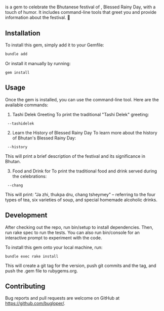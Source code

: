 #

is a gem to celebrate the Bhutanese festival of , Blessed Rainy Day, with a touch of humor. It includes command-line tools that greet you and provide information about the festival. 🎉

## Installation

To install this gem, simply add it to your Gemfile:

```bash
bundle add
```

Or install it manually by running:

```
gem install
```

## Usage

Once the gem is installed, you can use the command-line tool. Here are the available commands:

1. Tashi Delek Greeting
   To print the traditional "Tashi Delek" greeting:

```
 --tashidelek
```

2. Learn the History of Blessed Rainy Day
   To learn more about the history of Bhutan's Blessed Rainy Day:

```
 --history
```

This will print a brief description of the festival and its significance in Bhutan.

3. Food and Drink for
   To print the traditional food and drink served during the celebrations:

```
 --chang
```

This will print: "Ja zhi, thukpa dru, chang tsheymey" – referring to the four types of tea, six varieties of soup, and special homemade alcoholic drinks.

## Development

After checking out the repo, run bin/setup to install dependencies. Then, run rake spec to run the tests. You can also run bin/console for an interactive prompt to experiment with the code.

To install this gem onto your local machine, run:

```
bundle exec rake install
```

This will create a git tag for the version, push git commits and the tag, and push the .gem file to rubygems.org.

## Contributing

Bug reports and pull requests are welcome on GitHub at https://github.com/bugloper/.
